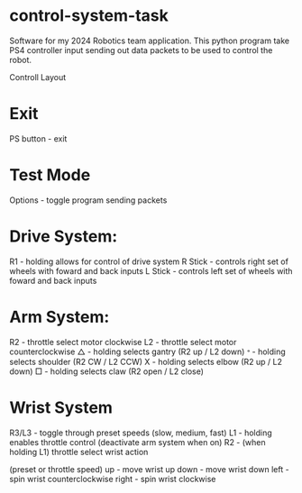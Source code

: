 # control-system-task
Software for my 2024 Robotics team application. This python program take PS4 controller input sending out data packets to be used to control the robot.

Controll Layout

# Exit
PS button - exit

# Test Mode
Options   - toggle program sending packets

# Drive System:
R1        - holding allows for control of drive system
R Stick   - controls right set of wheels with foward and back inputs
L Stick   - controls left set of wheels with foward and back inputs

# Arm System:
R2        - throttle select motor clockwise
L2        - throttle select motor counterclockwise
△        - holding selects gantry (R2 up / L2 down)
𐤏        - holding selects shoulder (R2 CW / L2 CCW)
X         - holding selects elbow (R2 up / L2 down)
□         - holding selects claw (R2 open / L2 close)

# Wrist System
R3/L3     - toggle through preset speeds (slow, medium, fast)
L1        - holding enables throttle control (deactivate arm system when on)
R2        - (when holding L1) throttle select wrist action

(preset or throttle speed) 
up        - move wrist up
down      - move wrist down
left      - spin wrist counterclockwise
right     - spin wrist clockwise

